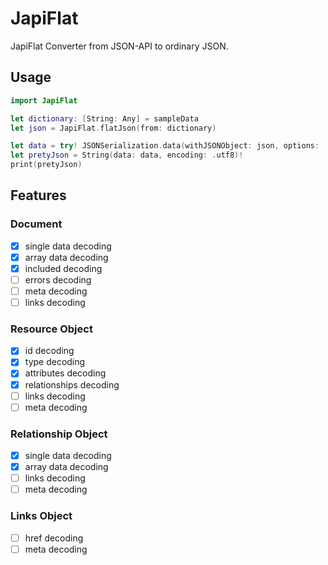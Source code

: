 # JapiFlat
JapiFlat Converter from JSON-API to ordinary JSON.

## Usage

```swift
import JapiFlat

let dictionary: [String: Any] = sampleData
let json = JapiFlat.flatJson(from: dictionary)

let data = try! JSONSerialization.data(withJSONObject: json, options: .prettyPrinted)
let pretyJson = String(data: data, encoding: .utf8)!
print(pretyJson)
```

## Features

### Document
- [x] single data decoding
- [x] array data decoding
- [x] included decoding
- [ ] errors decoding
- [ ] meta decoding
- [ ] links decoding

### Resource Object
- [x] id decoding
- [x] type decoding
- [x] attributes decoding
- [x] relationships decoding
- [ ] links decoding
- [ ] meta decoding

### Relationship Object
- [x] single data decoding
- [x] array data decoding
- [ ] links decoding
- [ ] meta decoding

### Links Object
- [ ] href decoding
- [ ] meta decoding
